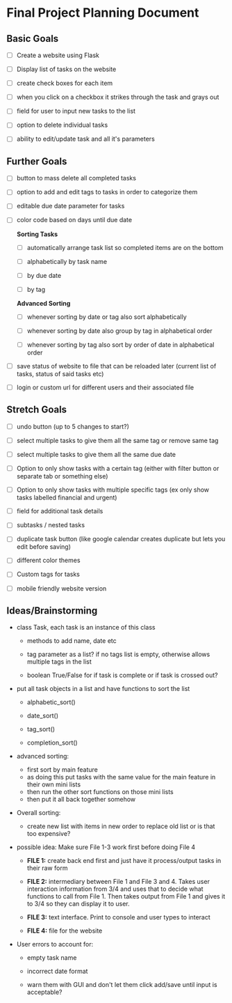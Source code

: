 # 

# Final Project Planning Document

## Basic Goals

- [ ] Create a website using Flask

- [ ] Display list of tasks on the website

- [ ] create check boxes for each item

- [ ] when you click on a checkbox it strikes through the task and grays out

- [ ] field for user to input new tasks to the list

- [ ] option to delete individual tasks

- [ ] ability to edit/update task and all it's parameters

## Further Goals

- [ ] button to mass delete all completed tasks

- [ ] option to add and edit tags to tasks in order to categorize them

- [ ] editable due date parameter for tasks

- [ ] color code based on days until due date
  
  **Sorting Tasks**
  
  - [ ] automatically arrange task list so completed items are on the bottom
  
  - [ ] alphabetically by task name
  
  - [ ] by due date
  
  - [ ] by tag
  
  **Advanced Sorting**
  
  - [ ] whenever sorting by date or tag also sort alphabetically
  
  - [ ] whenever sorting by date also group by tag in alphabetical order
  
  - [ ] whenever sorting by tag also sort by order of date in alphabetical order

- [ ] save status of website to file that can be reloaded later (current list of tasks, status of said tasks etc)

- [ ] login or custom url for different users and their associated file

## Stretch Goals

- [ ] undo button (up to 5 changes to start?)

- [ ] select multiple tasks to give them all the same tag or remove same tag

- [ ] select multiple tasks to give them all the same due date

- [ ] Option to only show tasks with a certain tag (either with filter button or separate tab or something else)

- [ ] Option to only show tasks with multiple specific tags (ex only show tasks labelled financial and urgent)

- [ ] field for additional task details

- [ ] subtasks / nested tasks

- [ ] duplicate task button (like google calendar creates duplicate but lets you edit before saving)

- [ ] different color themes

- [ ] Custom tags for tasks

- [ ] mobile friendly website version

## Ideas/Brainstorming

* class Task, each task is an instance of this class
  
  * methods to add name, date etc
  
  * tag parameter as a list? if no tags list is empty, otherwise allows multiple tags in the list
  
  * boolean True/False for if task is complete or if task is crossed out?

* put all task objects in a list and have functions to sort the list
  
  * alphabetic_sort()
  
  * date_sort()
  
  * tag_sort()
  
  * completion_sort()

* advanced sorting:
  
  * first sort by main feature
  * as doing this put tasks with the same value for the main feature in their own mini lists
  * then run the other sort functions on those mini lists
  * then put it all back together somehow

* Overall sorting:
  
  * create new list with items in new order to replace old list or is that too expensive?

* possible idea: Make sure File 1-3 work first before doing File 4
  
  * **FILE 1:** create back end first and just have it process/output tasks in their raw form
  
  * **FILE 2:** intermediary between File 1 and File 3 and 4. Takes user interaction information from 3/4 and uses that to decide what functions to call from File 1. Then takes output from File 1 and gives it to 3/4 so they can display it to user.
  
  * **FILE 3:** text interface. Print to console and user types to interact
  
  * **FILE 4:** file for the website

* User errors to account for:
  
  * empty task name
  
  * incorrect date format
  
  * warn them with GUI and don't let them click add/save until input is acceptable?
